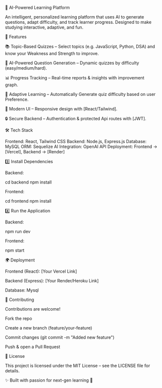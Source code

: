 📖 AI-Powered Learning Platform

An intelligent, personalized learning platform that uses AI to generate questions, adapt difficulty, and track learner progress. Designed to make studying interactive, adaptive, and fun.


🚀 Features

📚 Topic-Based Quizzes – Select topics (e.g. JavaScript, Python, DSA) and know your Weakness and Strength to improve.

🤖 AI-Powered Question Generation – Dynamic quizzes by difficulty (easy/medium/hard).

📊 Progress Tracking – Real-time reports & insights with improvement graph.

🧠 Adaptive Learning – Automatically Generate quiz difficulty based on user Preference.

🎨 Modern UI – Responsive design with [React/Tailwind].

🔒 Secure Backend – Authentication & protected Api routes with [JWT].


🛠️ Tech Stack

Frontend: React, Tailwind CSS
Backend: Node.js, Express.js
Database: MySQL 
ORM: Sequelize
AI Integration: OpenAI API 
Deployment: Frontend → [Vercel], Backend → [Render]

3️⃣ Install Dependencies

Backend:

cd backend
npm install


Frontend:

cd frontend
npm install

4️⃣ Run the Application

Backend:

npm run dev


Frontend:

npm start

🌍 Deployment

Frontend (React): [Your Vercel Link]

Backend (Express): [Your Render/Heroku Link]

Database: Mysql


🤝 Contributing

Contributions are welcome!

Fork the repo

Create a new branch (feature/your-feature)

Commit changes (git commit -m "Added new feature")

Push & open a Pull Request


📜 License

This project is licensed under the MIT License – see the LICENSE
 file for details.


✨ Built with passion for next-gen learning 🚀



